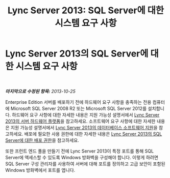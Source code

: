 ﻿---
title: 'Lync Server 2013: SQL Server에 대한 시스템 요구 사항'
TOCTitle: SQL Server에 대한 시스템 요구 사항
ms:assetid: 9c235085-cbfa-4e9e-9cec-3f5749039a6b
ms:mtpsurl: https://technet.microsoft.com/ko-kr/library/JJ205112(v=OCS.15)
ms:contentKeyID: 49304515
ms.date: 08/24/2015
mtps_version: v=OCS.15
ms.translationtype: HT
---

# Lync Server 2013의 SQL Server에 대한 시스템 요구 사항

 

_**마지막으로 수정된 항목:** 2013-10-25_

Enterprise Edition 서버를 배포하기 전에 하드웨어 요구 사항을 충족하는 전용 컴퓨터에 Microsoft SQL Server 2008 R2 또는 Microsoft SQL Server 2012를 설치합니다. 하드웨어 요구 사항에 대한 자세한 내용은 지원 가능성 설명서에서 [Lync Server 2013의 서버 하드웨어 플랫폼](lync-server-2013-server-hardware-platforms.md)을 참고하세요. 소프트웨어 요구 사항에 대한 자세한 내용은 지원 가능성 설명서에서 [Lync Server 2013의 데이터베이스 소프트웨어 지원](lync-server-2013-database-software-support.md)을 참고하세요. 배포에 필요한 사용 권한에 대한 자세한 내용은 [Lync Server 2013의 SQL Server에 대한 배포 권한](lync-server-2013-deployment-permissions-for-sql-server.md)을 참고하세요.

또한 프런트 엔드 풀을 만들기 전에 Lync Server 2013이 특정 포트를 통해 SQL Server에 액세스할 수 있도록 Windows 방화벽을 구성해야 합니다. 이렇게 하려면 SQL Server 구성 관리자를 사용하여 서버에 대해 포트를 정의하고 고급 보안이 포함된 Windows 방화벽에서 포트를 엽니다.


